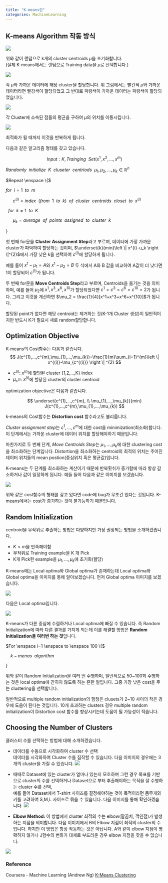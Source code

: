 ```yaml
---
title: "K-means란"
categories: MachineLearning
---
```


## K-means Algorithm 작동 방식
<img src="/assets/images/k-means_1.PNG"><br>

위와 같이 랜덤으로 k개의 cluster centroids $\mu$을 초기화합니다.<br>
(실제 K-means에서는 랜덤으로 Training data을 $\mu$로 선택합니다.)

<img src="/assets/images/k-means_2.PNG"><br>

각 $\mu$와 가까운 데이터에 해당 cluster을 할당합니다. 위 그림에서는 빨간색 $\mu$와 가까운 데이터라면 빨강색이 할당되었고 그 반대로 파랑색이 가까운 데이터는 파랑색이 할당되었습니다.

<img src="/assets/images/k-means_3.PNG"><br>

각 Cluster에 소속된 점들의 평균을 구하여 $\mu$의 위치를 이동시킵니다.

<img src="/assets/images/k-means_4.PNG"><br>

최적화가 될 때까지 이것을 반복하게 됩니다.

다음과 같은 알고리즘 형태를 갖고 있습니다.

$$
Input: K, Trainging \enspace Set(x^{1},x^{2},...,x^{m})
$$

$Randomly \enspace initialize \enspace K \enspace cluseter \enspace centriods \enspace \mu_1, \mu_2, ..., \mu_k \in \mathbb{R}^{n}$

$Repeat \enspace \\{$

$for \enspace i=1 \enspace to \enspace m$

$\enspace \enspace \enspace c^{(i)} = index \enspace(from \enspace 1 \enspace to \enspace k) \enspace of \enspace cluster \enspace centroids \enspace closet \enspace to \enspace x^{(i)}$

$\enspace for \enspace k=1 \enspace to \enspace K$

$\enspace \enspace \enspace \mu_{k} = average \enspace of \enspace points \enspace assigned \enspace to \enspace cluster \enspace k$

$\}$

첫 번째 for문을 **Cluster Assignment Step**라고 부르며, 데이터에 가장 가까운 cluster가 파악하여 할당하는 것이며, $\underset{k}{min}\left \| x^{i}-u_k \right \|^{2}$에서 가장 낮은 $k$을 선택하여 $c^{(i)}$에 할당하게 됩니다.

예를 들어 $x^1 - \mu_1 = A$와 $x^1 - \mu_2 = B$ 두 식에서 A와 B 값을 비교하여 A값이 더 낮다면 1이 할당되어 $c^{(1)}$가 됩니다.

두 번째 for문을 **Move Centroids Step**라고 부르며, Centroids을 옮기는 것을 의미하며, 예를 들어 $\mu_2$에 $x^1,x^3,x^6,x^{10}$가 할당되었다면 $c^1=c^3=c^6=c^{10}=2$가 됩니다. 그리고 이것을 계산하면 $\mu_2 = \frac{1}{4}[x^1+x^3+x^6+x^{10}]$가 됩니다.

할당된 point가 없다면 해당 centroid는 제거하는 것(K-1개 Cluster 생성)이 일반적이지만 반드시 K가 필요시 새로 random할당합니다.

## Optimization Objective
K-means의 Cost함수는 다음과 같습니다.
$$
J(c^{1},...,c^{m},\mu_{1},...,\mu_{k})=\frac{1}{m}\sum_{i=1}^{m}\left \| x^{(i)}-\mu_{c^{(i)}} \right \| ^{2}
$$

- $c^{(i)}$: $x^{(i)}$에 할당된 cluster {1,2,...,K} index 
- $\mu_{c^{(i)}}$: $x^{(i)}$에 할당된 cluster의 cluster centroid

optimization objective은 다음과 같습니다.

$$
\underset{c^{1},...,c^{m}, \\ \mu_{1},...,\mu_{k}}{min} J(c^{1},...,c^{m},\mu_{1},...,\mu_{k})
$$

k-means의 Cost함수는 **Distortion cost** 함수라고도 불리웁니다.

*Cluster assignment step*는 $c^{1},...,c^{m}$에 대한 cost을 minimization(최소화)합니다. 이 단계에서는 가까운 cluster에 데이터 위치를 할당해야하기 때문입니다.

마찬가지로 두 번째 단계, *Move Centroids Step*는 $\mu_{1},...,\mu_{k}$에 대한 clustering cost을 최소화하는 단계입니다. Distortion을 최소화하는 centroid의 최적의 위치는 주어진 데이터 위치들의 mean postion(중심위치 혹은 평균값)입니다.


K-means는 두 단계를 최소화하는 계산이기 때문에 반복횟쉬가 증가함에 따라 항상 감소하거나 값이 일정하게 됩니다. 예들 들어 다음과 같은 이미지를 보겠습니다.

<img src="/assets/images/k-means_5.PNG"><br>

위와 같은 cost함수의 형태를 갖고 있다면 code에 bug가 무조건 있다는 것입니다.
K-means에서는 cost가 증가하는 것이 불가능하기 때문입니다.


## Random Initialization
centroid을 무작위로 추출하는 방법은 다양하지만 가장 권장되는 방법을 소개하겠습니다.
- $K<m$을 만족해야함
- 무작위로 Training example을 K 개 Pick
- K개 Pick한 example을 $\mu_{1},...,\mu_{k}$에 초기화(할당)

K-means에는 Local optima와 Global optima가 존재하는데 Local optima와 Global optima을 이미지를 통해 알아보겠습니다. 먼저 Global optima 이미지를 보겠습니다.

<img src="/assets/images/k-means_global.PNG"><br>

다음은 Local optima입니다.

<img src="/assets/images/k-means_local.PNG"><br>

K-means가 다른 중심에 수렴하거나 Local optima에 빠질 수 있습니다. 즉 Random Initialization에 따라 다른 결과를 가지게 되는데 이를 해결할 방법은 **Random Initialization을 여러번 하는 것**입니다.

$For \enspace i=1 \enspace to  \enspace 100 \\{$

$\enspace \enspace k-menas \enspace algorithm$

$\}$

위와 같이 Random Initialization을 여러 번 수행하며, 일반적으로 50~100회 수행하는 것은 local optima에 갇히지 않도록 하는 흔한 일입니다. 그중 가장 낮은 cost을 주는 clustering을 선택합니다.

일반적으로 multiple random initialization의 함정은 clusets가 2~10 사이의 작은 경우에 도움이 된다는 것입니다. 10개 초과하는 clusters 경우 multiple random initialization이 Distortion cost 함수를 향상시키는데 도움이 될 가능성이 적습니다.

## Choosing the Number of Clusters
클러스터 수를 선택하는 방법에 대해 소개하겠습니다.
- 데이터를 수동으로 시각화하여 cluster 수 선택<br>
  데이터를 시각화하여 Cluster 수를 짐작할 수 있습니다. 다음 이미지의 경우에는 3개의 cluster을 가질 수 있습니다.
  <img src="/assets/images/k-means_global.PNG"><br>

- 때때로 Dataset에 있는 cluster가 얼마나 있는지 모호하며 그런 경우 목표를 기반으로 cluster의 수를 선택하거나 Dataset으로 부터 추출해야하는 목적을 잘 수행하는 cluster 수를 선택,<br> 
예를 들어 Dataset에서 T-shirt 사이즈를 결정해야하는 것이 목적이라면 몸무게와 키를 고려하여 S,M,L 사이즈로 묶을 수 있습니다. 다음 이미지를 통해 확인하겠습니다.
<img src="/assets/images/k-means_tshirt.PNG"><br>

- **Elbow Method:** 이 방법에서 cluster 최적의 수는 elbow(팔꿈치, 꺽인점)가 발생하는 지점을 의미합니다. 다음 이미지에서 B의 Elbow 지점이 최적의 cluster의 수 입니다. 하지만 이 방법은 항상 작동하는 것은 아닙니다. A와 같이 elbow 지점이 명확하지 않거나 J함수의 변화가 대체로 부드러운 경우 elbow 지점을 찾을 수 없습니다.

<img src="/assets/images/k-means_elbow.PNG"><br>

### Reference 
Coursera - Machine Learning (Andrew Ng)
[K-Means Clustering](https://machinelearningmedium.com/2018/04/19/k-means-clustering/)



